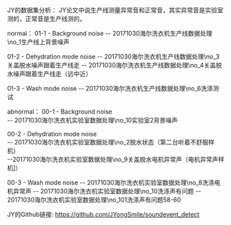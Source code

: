 JY的数据集分析：
JY论文中说生产线测量异常音和正常音，其实异常音是实验室测的，正常音是生产线测的。


normal：
01-1 - Background noise 
	-- 20171030海尔洗衣机生产线数据处理\no_1生产线上背景噪声

01-2 - Dehydration mode noise
	-- 20171030海尔洗衣机生产线数据处理\no_3关盖脱水噪声跟着生产线走
	-- 20171030海尔洗衣机生产线数据处理\no_4关盖脱水噪声跟着生产线走（远中近）

01-3 - Wash mode noise
	-- 20171030海尔洗衣机生产线数据处理\no_6洗涤测试



abnormal：
00-1 - Background noise        
	-- 20171030海尔洗衣机实验室数据处理\no_10实验室2背景噪声

00-2 - Dehydration mode noise  
	-- 20171030海尔洗衣机实验室数据处理\no_2脱水状态（第二台听着不舒服样机）   
	--20171030海尔洗衣机实验室数据处理\no_9关盖脱水电机异常声（电机异常声样机]）

00-3 - Wash mode noise
	-- 20171030海尔洗衣机实验室数据处理\no_8洗涤电机异常声
	-- 20171030海尔洗衣机实验室数据处理\no_10洗涤声有问题
	-- 20171030海尔洗衣机实验室数据处理\no_101洗涤声有问题58-60
  
  
  
  JY的Github链接: https://github.com/JYongSmile/soundevent_detect
